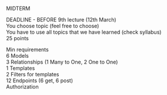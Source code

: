 MIDTERM <br>

 DEADLINE - BEFORE 9th lecture (12th March) <br>
 You choose topic (feel free to choose) <br>
 You have to use all topics that we have learned (check syllabus) <br>
 25 points  <br>

 Min requirements <br>
 6 Models  <br>
 3 Relationships (1 Many to One, 2 One to One) <br>
 1 Templates <br>
 2 Filters for templates <br>
 12 Endpoints (6 get, 6 post) <br>
Authorization <br>